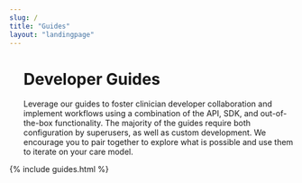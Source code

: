 ```yaml
---
slug: /
title: "Guides"
layout: "landingpage"
---
```


<h1 style="margin-left: 25px;">Developer Guides</h1>

<p style="max-width: 550px; margin-left: 25px;">Leverage our guides to foster clinician developer collaboration and implement workflows using a combination of the API, SDK, and out-of-the-box functionality. The majority of the guides require both configuration by superusers, as well as custom development. We encourage you to pair together to explore what is possible and use them to iterate on your care model.</p>

{% include guides.html %}

<br/>
<br/>
<br/>
